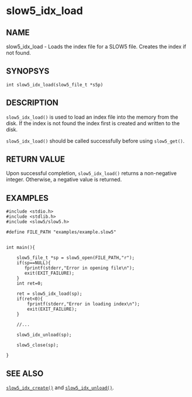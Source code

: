 # slow5_idx_load

## NAME
slow5_idx_load - Loads the index file for a SLOW5 file. Creates the index if not found.

## SYNOPSYS
`int slow5_idx_load(slow5_file_t *s5p)`

## DESCRIPTION
`slow5_idx_load()` is used to load an index file into the memory from the disk. If the index is not found the index first is created and written to the disk.

`slow5_idx_load()` should be called successfully before using `slow5_get()`.

## RETURN VALUE
Upon successful completion, `slow5_idx_load()` returns a non-negative integer. Otherwise, a negative value is returned.


## EXAMPLES

```
#include <stdio.h>
#include <stdlib.h>
#include <slow5/slow5.h>

#define FILE_PATH "examples/example.slow5"


int main(){

    slow5_file_t *sp = slow5_open(FILE_PATH,"r");
    if(sp==NULL){
       fprintf(stderr,"Error in opening file\n");
       exit(EXIT_FAILURE);
    }
    int ret=0;

    ret = slow5_idx_load(sp);
    if(ret<0){
        fprintf(stderr,"Error in loading index\n");
        exit(EXIT_FAILURE);
    }

    //...

    slow5_idx_unload(sp);

    slow5_close(sp);

}
```

## SEE ALSO

[`slow5_idx_create()`](slow5_idx_create.md) and [`slow5_idx_unload()`](slow5_idx_unload.md).
